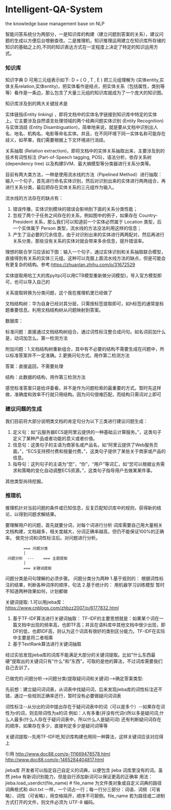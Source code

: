 # Intelligent-QA-System
the knowledge base management base on NLP

智能问答系统分为两部分，一是知识库的构建（建立问题到答案的关系），建议问题的生成以方便后台增删查改。二是推理机，知识推理运用建立在知识库所存储的知识的基础之上的,不同的知识表达方式在一定程度上决定了特定的知识运用方式。

### 知识库

知识字典 D 可用三元组表示如下:
D = ( O , T , E )
把三元组理解为 (实体entity,实体关系relation,实体entity)，把实体看作是结点，把实体关系（包括属性，类别等等）看作是一条边，那么包含了大量三元组的知识库就成为了一个庞大的知识图。

知识库涉及到的两大关键技术是

实体链指(Entity linking) ，即将文档中的实体名字链接到知识库中特定的实体上。它主要涉及自然语言处理领域的两个经典问题实体识别 (Entity Recognition) 与实体消歧 (Entity Disambiguation)，简单地来说，就是要从文档中识别出人名、地名、机构名、电影等命名实体。并且，在不同环境下同一实体名称可能存在歧义，如苹果，我们需要根据上下文环境进行消歧。

关系抽取 (Relation extraction)，即将文档中的实体关系抽取出来，主要涉及到的技术有词性标注 (Part-of-Speech tagging, POS)，语法分析，依存关系树 (dependency tree) 以及构建SVM、最大熵模型等分类器进行关系分类等。

目前有两大类方法，一种是使用流水线的方法（Pipelined Method）进行抽取：输入一个句子，首先进行命名实体识别，然后对识别出来的实体进行两两组合，再进行关系分类，最后把存在实体关系的三元组作为输入。

流水线的方法存在的缺点有：
1. 错误传播，实体识别模块的错误会影响到下面的关系分类性能；
2. 忽视了两个子任务之间存在的关系，例如图中的例子，如果存在 Country-President 关系，那么我们可以知道前一个实体必然属于 Location 类型，后一个实体属于 Person 类型，流水线的方法没法利用这样的信息；
3. 产生了没必要的冗余信息，由于对识别出来的实体进行两两配对，然后再进行关系分类，那些没有关系的实体对就会带来多余信息，提升错误率。

理想的联合学习应该如下图：输入一个句子，通过实体识别和关系抽取联合模型，直接得到有关系的实体三元组。这种可以克服上面流水线方法的缺点，但是可能会有更复杂的结构。参考:https://zhuanlan.zhihu.com/p/31672529

实体提取用哈工大的库pyltp(可以用CTB模型重新做分词模型)，导入官方模型即可，也可以导入自己的

关系提取转换为分类问题，这个我在推理机里已经做了


文档结构树：华为自身已经对其分层，只需按标签提取即可，如h标签的通常是标题重要信息。利用文档结构树从问题映射到答案。

数据库：

标准问题：直接通过文档结构树组合。通过词性标注整合成问句。如名词前加什么是，动词加怎么。第一检测方法

附加问题：1.文档结构树重新组合，其中有不必要的结构不需要生成在问题中，所以标准答案并不一定准确。2.更换问句方式。用作第二检测方法

答案：直接返回，不需要处理

结构：此数据的结构，用作第三检测方法

感觉标准答案只是给评委看，并不是作为问题检索的最重要的方式。暂时先这样做，准确度和效率不行就只用结构。因为问句很难匹配，而结构只需词对上即可



### 建议问题的生成

我们目前将大部分说明类文档的肯定句分为以下三类进行建议问题生成：

1. 定义句：如“云服务器ECS是阿里云提供的一种基础云计算服务。”，这类句子定义了某种产品或者功能的意义或者价值。
2. 信息句：这类句子的主语为商家名或产品名，如“阿里云提供了Web服务页面。”，“ECS支持预付费和按量付费。”，这类句子提供了某些关于商家或产品的信息。
3. 指导句：这列句子的主语为“您”，“你”，“用户”等词汇，如“您可以根据业务需求和策略的变化自动调整ECS资源。”，这类句子指导用户去做某某件事。

其他类型尚待挖掘。

### 推理机

推理机针对当前问题的条件或已知信息，反复匹配知识库中的规则，获得新的结论，以得到问题求解结果。

要理解用户的问题，首先就要分词，对每个词进行分析
词库需要自己用大量相关文档构建，文档越多，相关度越大，分词正确率越高，但仍不能保证100%的正确率。
做完分词和词性标注后。对问题进行分析。

       	   	=== 问题分类
       		|           
     问题分析  ---    === 主题提取
    		|
    		=== 关键词提取

问题分类是问句理解的必须步骤。
问题分类分为两种
1.基于规则的：
根据词性标注的结果，判断各种词序的顺序，句法
2.基于统计的：
用机器学习训练模型
暂时不知道两种效果如何，计划都做


关键词提取:
1.可以用jieba库：
https://www.cnblogs.com/zhbzz2007/p/6177832.html
1) 基于TF-IDF算法进行关键词抽取：
TF-IDF的主要思想就是：如果某个词在一篇文档中出现的频率高，也即TF高；并且在语料库中其他文档中很少出现，即DF的低，也即IDF高，则认为这个词具有很好的类别区分能力。TF-IDF在实际中主要是将二者相乘
2) 基于TextRank算法进行关键词抽取

经过实验发现jieba库的词库不能满足大部分的关键词提取。比如“什么东西最硬”提取出的关键词只有"什么"和“东西"。可取的是他的算法，不过词库需要我们自己去训了。


已做完的:问题分析-->问题分类(提取疑问词和关键词)-->确定答案类型:

先前想：建立疑问词词表，从词表中找疑问词，后来发现jieba库的词性标注还不错，通过一些规则正确率还行，暂时没有必要做疑问词词表

词性标注--从分出的词中提出存在于疑问词表中的词（可以是多个）--如果存在词性为r的词，则去除词性为a的词
例如：人有多重(并没有代词r)所以多是疑问词,什么人最多(什么人存在于疑问词表中，所以什么人是疑问词)
还有判断疑问词存在的顺序，如果存在多少，直接判定多少是疑问词等等

关键词提取--先用TF-IDF吧,知识库构建也用同一种算法，这样关键词应该对应得上



引用
http://www.doc88.com/p-111669478578.html
http://www.doc88.com/p-1465284404817.html

jieba库
    开发者可以指定自己自定义的词典，以便包含 jieba 词库里没有的词。虽然 jieba 有新词识别能力，但是自行添加新词可以保证更高的正确率
    用法： jieba.load_userdict(file_name) # file_name 为文件类对象或自定义词典的路径
    词典格式和 dict.txt 一样，一个词占一行；每一行分三部分：词语、词频（可省略）、词性（可省略），用空格隔开，顺序不可颠倒。file_name 若为路径或二进制方式打开的文件，则文件必须为 UTF-8 编码。
